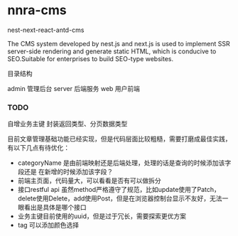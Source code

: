# nnra-cms
nest-next-react-antd-cms

The CMS system developed by nest.js and next.js is used to implement SSR server-side rendering and generate static HTML, which is conducive to SEO.Suitable for enterprises to build SEO-type websites.

目录结构

admin  管理后台
server 后端服务
web    用户前端


### TODO
自增业务主键
封装返回类型、分页数据类型

目前文章管理基础功能已经实现，但是代码层面比较粗糙，需要打磨成最佳实践，有以下几点有待优化：
- categoryName 是由前端映射还是后端处理，处理的话是查询的时候添加该字段还是 在新增的时候添加该字段？
- 前端主页面，代码量大，可以看看是否有可以做拆分
- 接口restful api 虽然method严格遵守了规范，比如update使用了Patch，delete使用Delete，add使用Post，但是在浏览器控制台显示不友好，无法一眼看出是具体是哪个接口
- 业务主键目前使用的uuid，但是过于冗长，需要探索更优方案
- tag 可以添加颜色选择
